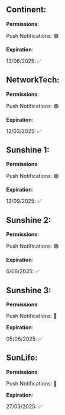 ## Continent:
**Permissions**:

Push Notifications: 🟢

**Expiration**: 

13/06/2025: ✅

## NetworkTech:
**Permissions**:

Push Notifications: 🟢

**Expiration**:

12/03/2025: ✅

## Sunshine 1:
**Permissions**:

Push Notifications: 🟢

**Expiration**: 

13/09/2025: ✅

## Sunshine 2:
**Permissions**:

Push Notifications: 🟢

**Expiration**: 

6/06/2025: ✅

## Sunshine 3:
**Permissions**:

Push Notifications: 🔴

**Expiration**:

05/06/2025: ✅ 

## SunLife:
**Permissions**:

Push Notifications: 🔴

**Expiration**:

27/03/2025: ✅
